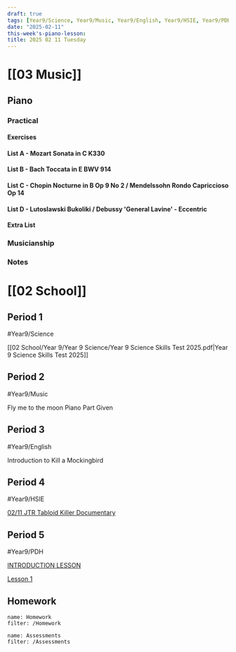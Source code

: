 ```yaml
---
draft: true
tags: [Year9/Science, Year9/Music, Year9/English, Year9/HSIE, Year9/PDH]
date: "2025-02-11"
this-week's-piano-lesson: 
title: 2025 02 11 Tuesday
---
```


# [[03 Music]]

## Piano

### Practical

#### Exercises

#### List A - Mozart Sonata in C K330

#### List B - Bach Toccata in E BWV 914

#### List C - Chopin Nocturne in B Op 9 No 2 / Mendelssohn Rondo Capriccioso Op 14

#### List D - Lutoslawski Bukoliki / Debussy 'General Lavine' - Eccentric

#### Extra List

### Musicianship

### Notes

# [[02 School]]

## Period 1

#Year9/Science

[[02 School/Year 9/Year 9 Science/Year 9 Science Skills Test 2025.pdf|Year 9 Science Skills Test 2025]]

## Period 2

#Year9/Music

Fly me to the moon Piano Part Given

## Period 3

#Year9/English

Introduction to Kill a Mockingbird

## Period 4

#Year9/HSIE

[02/11 JTR Tabloid Killer Documentary](https://classroom.google.com/c/NzQ4ODYwNjMyODE3/a/NzQ5NzkxNjM4NTY1/details)

## Period 5

#Year9/PDH

[INTRODUCTION LESSON](https://classroom.google.com/c/NzI1ODQxMTMwNDQw/a/NzQ4NjA3NDEwNjY1/details)

[Lesson 1](https://classroom.google.com/c/NzI1ODQxMTMwNDQw/a/NzQ4ODQ5ODQ2ODQ0/details)

## Homework

```todoist
name: Homework
filter: /Homework
```

```todoist
name: Assessments
filter: /Assessments
```
